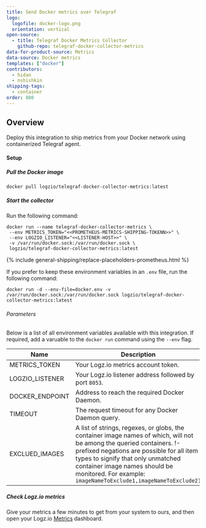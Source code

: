 ```yaml
---
title: Send Docker metrics over Telegraf
logo:
  logofile: docker-logo.png
  orientation: vertical
open-source:
  - title: Telegraf Docker Metrics Collector
    github-repo: telegraf-docker-collector-metrics
data-for-product-source: Metrics
data-source: Docker metrics
templates: ["docker"]
contributors:
  - hidan
  - nshishkin
shipping-tags:  
  - container
order: 800
---
```


## Overview

Deploy this integration to ship metrics from your Docker network using containerized Telegraf agent.

#### Setup

<div class="tasklist">
  

##### Pull the Docker image

`docker pull logzio/telegraf-docker-collector-metrics:latest`

##### Start the collector

Run the following command:

```
docker run --name telegraf-docker-collector-metrics \
 --env METRICS_TOKEN="<<PROMETHEUS-METRICS-SHIPPING-TOKENN>>" \
 --env LOGZIO_LISTENER="<<LISTENER-HOST>>" \
 -v /var/run/docker.sock:/var/run/docker.sock \
 logzio/telegraf-docker-collector-metrics:latest
```

{% include general-shipping/replace-placeholders-prometheus.html %}


If you prefer to keep these environment variables in an `.env` file, run the following command:

`docker run -d --env-file=docker.env -v /var/run/docker.sock:/var/run/docker.sock logzio/telegraf-docker-collector-metrics:latest`

###### Parameters

Below is a list of all environment variables available with this integration. If required, add a varuable to the `docker run` command using the `--env` flag.

|Name|Description|Required/Default|
|---|---|---|
|METRICS_TOKEN|Your Logz.io metrics account token.|Required|
|LOGZIO_LISTENER|Your Logz.io listener address followed by port `8053`.|Required/Default: `https://listener.logz.io:8053`.|
|DOCKER_ENDPOINT|Address to reach the required Docker Daemon.|Default: `unix:///var/run/docker.sock`.|
|TIMEOUT|The request timeout for any Docker Daemon query.|Default: `5s`.|
|EXCLUED_IMAGES|A list of strings, regexes, or globs, the container image names of which, will not be among the queried containers. !-prefixed negations are possible for all item types to signify that only unmatched container image names should be monitored. For example: `imageNameToExclude1,imageNameToExclude2)`|Default: `nil`.|

##### Check Logz.io metrics

Give your metrics a few minutes to get from your system to ours, and then open your Logz.io [Metrics](https://app.logz.io/#/dashboard/metrics) dashboard.

</div>

